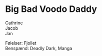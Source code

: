 # Big Bad Voodo Daddy

Cathrine
<br>
Jacob
<br>
Jan

Følelser: Fjollet
<br>
Benspænd: Deadly Dark, Manga
